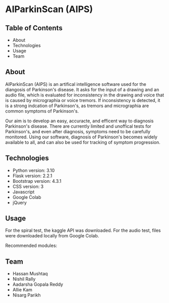 # AIParkinScan (AIPS)

## Table of Contents
* About
* Technologies 
* Usage
* Team

## About
AIParkinScan (AIPS) is an artifical intelligence software used for the diangosis of Parkinson's disease. It asks for the input of a drawing and an audio file, which is  evaluated for inconsistency in the drawing and voice that is caused by micrographia or voice tremors. If inconsistency is detected, it is a strong indcation of Parkinson's, as tremors and micrographia are common symptoms of Parkinson's.

Our aim is to develop an easy, accuracte, and efficent way to diagnosis Parkinson's disease. There are currently limited and unoffical tests for Parkinson's, and even after diagnosis, symptoms need to be carefully monitored. Using our software, diagnosis of Parkinson's becomes widely available to all, and can also be used for tracking of symptom progression.

## Technologies 
* Python version: 3.10
* Flask version: 2.2.1
* Bootstrap version: 4.3.1
* CSS version: 3
* Javascript
* Google Colab 
* jQuery

## Usage

For the spiral test, the kaggle API was downloaded.
For the audio test, files were downloaded locally from Google Colab.

Recommended modules:

## Team
* Hassan Mushtaq
* Nishil Rally
* Aadarsha Gopala Reddy
* Allie Kam
* Nisarg Parikh


